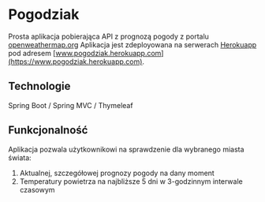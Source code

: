 # Pogodziak

Prosta aplikacja pobierająca API z prognozą pogody z portalu [openweathermap.org](https://www.openweathermap.org)
Aplikacja jest zdeployowana na serwerach [Herokuapp](https://www.herokuapp.com) pod adresem [www.pogodziak.herokuapp.com](https://www.pogodziak.herokuapp.com).

## Technologie

Spring Boot / Spring MVC / Thymeleaf

## Funkcjonalność

Aplikacja pozwala użytkownikowi na sprawdzenie dla wybranego miasta świata:
1) Aktualnej, szczegółowej prognozy pogody na dany moment
2) Temperatury powietrza na najbliższe 5 dni w 3-godzinnym interwale czasowym
